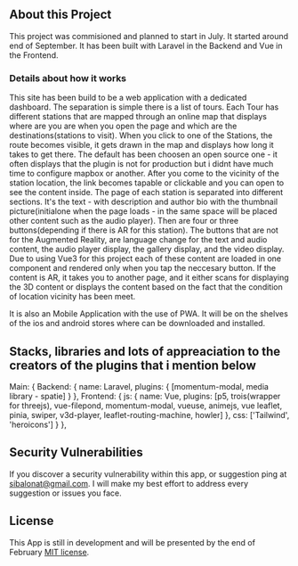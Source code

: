 
## About this Project

This project was commisioned and planned to start in July. It started around end of September. It has been built with Laravel in the Backend and Vue in the Frontend. 

### Details about how it works
This site has been build to be a web application with a dedicated dashboard. The separation is simple there is a list of tours. Each Tour has different stations that are mapped through an online map that displays where are you are when you open the page and which are the destinations(stations to visit). When you click to one of the Stations, the route becomes visible, it gets drawn in the map and displays how long it takes to get there. The default has been choosen an open source one -  it often displays that the plugin is not for production but i didnt have much time to configure mapbox or another. After you come to the vicinity of the station location, the link becomes tapable or clickable and you can open to see the content inside. 
The page of each station is separated into different sections. It's the text - with description and author bio with the thumbnail picture(initialone when the page loads - in the same space will be placed other content such as the audio player). Then are four or three buttons(depending if there is AR for this station). The buttons that are not for the Augmented Reality, are language change for the text and audio content, the audio player display, the gallery display, and the video display. Due to using Vue3 for this project each of these content are loaded in one component and rendered only when you tap the neccesary button. If the content is AR, it takes you to another page, and it either scans for displaying the 3D content or displays the content based on the fact that the condition of location vicinity has been meet.  

It is also an Mobile Application with the use of PWA. It will be on the shelves of the ios and android stores where can be downloaded and installed. 

## Stacks, libraries and lots of appreaciation to the creators of the plugins that i mention below
Main: {
    Backend: {
        name: Laravel,
        plugins: {
            [momentum-modal, media library - spatie]
        }
    },
    Frontend: {
        js: {
            name: Vue,
            plugins: [p5, trois(wrapper for threejs), vue-filepond, momentum-modal, vueuse, animejs, vue leaflet, pinia, swiper, v3d-player, leaflet-routing-machine, howler]
        },
        css: ['Tailwind', 'heroicons']
    }
},



## Security Vulnerabilities

If you discover a security vulnerability within this app, or suggestion ping at [sibalonat@gmail.com](mailto:sibalonat@gmail.com). I will make my best effort to address every suggestion or issues you face.

## License

This App is still in development and will be presented by the end of February [MIT license](https://opensource.org/licenses/MIT).

